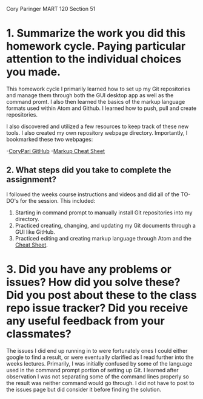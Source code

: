 Cory Paringer MART 120 Section 51

# 1. Summarize the work you did this homework cycle. Paying particular attention to the individual choices you made.

This homework cycle I primarily learned how to set up my Git repositories and manage them through both the GUI desktop app as well as the command promt. I also then learned the basics of the markup language formats used within Atom and Github. I learned how to push, pull and create repositories.

I also discovered and utilized a few resources to keep track of these new tools. I also created my own repository webpage directory. Importantly, I bookmarked these two webpages:

-[CoryPari GitHub](https://github.com/corypari/120-work)
-[Markup Cheat Sheet](https://github.com/corypari/120-work)

## 2. What steps did you take to complete the assignment?

I followed the weeks course instructions and videos and did all of the TO-DO's for the session. This included:

1. Starting in command prompt to manually install Git repositories into my directory.
2. Practiced creating, changing, and updating my Git documents through a GUI like GitHub.
3. Practiced editing and creating markup language through Atom and the [Cheat Sheet](https://github.com/corypari/120-work).

# 3. Did you have any problems or issues? How did you solve these? Did you post about these to the class repo issue tracker? Did you receive any useful feedback from your classmates?

The issues I did end up running in to were fortunately ones I could either google to find a result, or were eventually clarified as I read further into the weeks lectures. Primarily, I was initially confused by some of the language used in the command prompt portion of setting up Git. I learned after observation I was not separating some of the command lines properly so the result was neither command would go through. I did not have to post to the issues page but did consider it before finding the solution.
